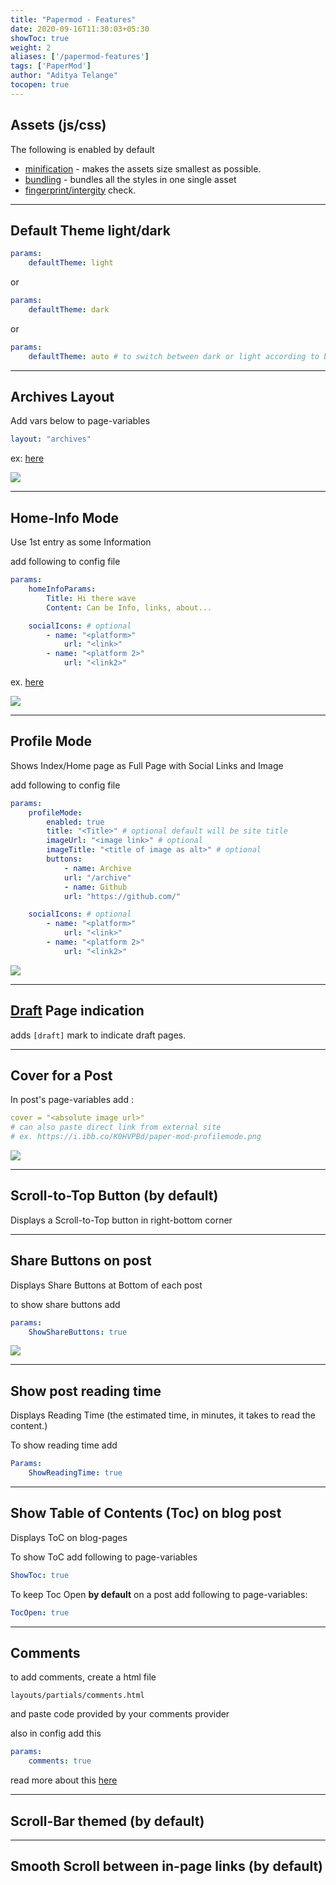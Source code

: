 ```yaml
---
title: "Papermod - Features"
date: 2020-09-16T11:30:03+05:30
showToc: true
weight: 2
aliases: ['/papermod-features']
tags: ['PaperMod']
author: "Aditya Telange"
tocopen: true
---
```


## Assets (js/css)
The following is enabled by default
- [minification](https://gohugo.io/hugo-pipes/minification/) - makes the assets size smallest as possible.
- [bundling](https://gohugo.io/hugo-pipes/bundling/) - bundles all the styles in one single asset
- [fingerprint/intergity](https://gohugo.io/hugo-pipes/fingerprint/) check.

---

## Default Theme light/dark

```yml
params:
    defaultTheme: light
```

or

```yml
params:
    defaultTheme: dark
```

or

```yml
params:
    defaultTheme: auto # to switch between dark or light according to browser theme
```
</details>

---

## Archives Layout

Add vars below to page-variables

```yml
layout: "archives"
```
ex: [here](https://raw.githubusercontent.com/adityatelange/hugo-PaperMod/exampleSite/content/archives.md)

![](https://i.ibb.co/cNWc7GZ/paper-mod-archives.png)

---

## Home-Info Mode

Use 1st entry as some Information

add following to config file
```yml
params:
    homeInfoParams:
        Title: Hi there wave
        Content: Can be Info, links, about...

    socialIcons: # optional
        - name: "<platform>"
            url: "<link>"
        - name: "<platform 2>"
            url: "<link2>"
```

ex. [here](https://github.com/adityatelange/hugo-PaperMod/blob/exampleSite/config.toml#L14)

![](https://i.ibb.co/zsq6fLr/papermod-homeinfo.png)

---

## Profile Mode

Shows Index/Home page as Full Page with Social Links and Image

add following to config file

```yml
params:
    profileMode:
        enabled: true
        title: "<Title>" # optional default will be site title
        imageUrl: "<image link>" # optional
        imageTitle: "<title of image as alt>" # optional
        buttons:
            - name: Archive
            url: "/archive"
            - name: Github
            url: "https://github.com/"

    socialIcons: # optional
        - name: "<platform>"
            url: "<link>"
        - name: "<platform 2>"
            url: "<link2>"
```

![](https://i.ibb.co/K0HVPBd/paper-mod-profilemode.png)

---

## [Draft](https://gohugo.io/getting-started/usage/#draft-future-and-expired-content) Page indication

adds `[draft]` mark to indicate draft pages.

---

## Cover for a Post

In post's page-variables add :

```yml
cover = "<absolute image url>"
# can also paste direct link from external site
# ex. https://i.ibb.co/K0HVPBd/paper-mod-profilemode.png
```

![](https://user-images.githubusercontent.com/21258296/93084795-3579ae80-f6b2-11ea-98c1-eee4061eb836.png)

---

## Scroll-to-Top Button (by default)

Displays a Scroll-to-Top button in right-bottom corner

---

## Share Buttons on post

Displays Share Buttons at Bottom of each post

to show share buttons add
```yml
params:
    ShowShareButtons: true
```

![](https://i.ibb.co/sPN8bgd/paper-mod-share-butons.png)

---

## Show post reading time

Displays Reading Time (the estimated time, in minutes, it takes to read the content.)

To show reading time add
```yml
Params:
    ShowReadingTime: true
```

---

## Show Table of Contents (Toc) on blog post

Displays ToC on blog-pages

To show ToC add following to page-variables
```yml
ShowToc: true
```

To keep Toc Open **by default** on a post add following to page-variables:
```yml
TocOpen: true
```

---

## Comments

to add comments, create a html file

`layouts/partials/comments.html`

and paste code provided by your comments provider

also in config add this

```yml
params:
    comments: true
```

read more about this [here](https://gohugo.io/content-management/comments/)

---

## Scroll-Bar themed (by default)

---

## Smooth Scroll between in-page links (by default)
